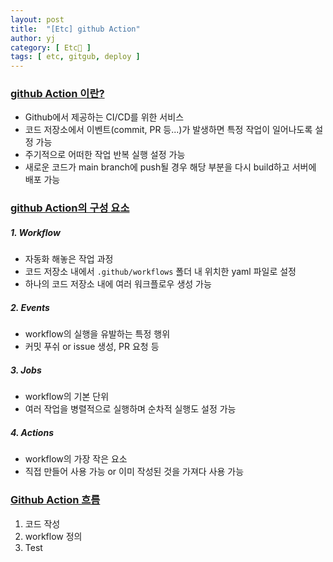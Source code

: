 ```yaml
---
layout: post
title:  "[Etc] github Action"
author: yj
category: [ Etc💬 ]
tags: [ etc, gitgub, deploy ]
---
```


### <a href="#">github Action 이란?</a>
- Github에서 제공하는 CI/CD를 위한 서비스
- 코드 저장소에서 이벤트(commit, PR 등...)가 발생하면 특정 작업이 일어나도록 설정 가능
- 주기적으로 어떠한 작업 반복 실행 설정 가능
- 새로운 코드가 main branch에 push될 경우 해당 부분을 다시 build하고 서버에 배포 가능

### <a href="#">github Action의 구성 요소</a>

##### 1. Workflow
- 자동화 해놓은 작업 과정
- 코드 저장소 내에서 `.github/workflows` 폴더 내 위치한 yaml 파일로 설정
- 하나의 코드 저장소 내에 여러 워크플로우 생성 가능

##### 2. Events
- workflow의 실행을 유발하는 특정 행위
- 커밋 푸쉬 or issue 생성, PR 요청 등

##### 3. Jobs
- workflow의 기본 단위
- 여러 작업을 병렬적으로 실행하며 순차적 실행도 설정 가능

##### 4. Actions
- workflow의 가장 작은 요소
- 직접 만들어 사용 가능 or 이미 작성된 것을 가져다 사용 가능

### <a href="#">Github Action 흐름</a>

1. 코드 작성
2. workflow 정의
3. Test